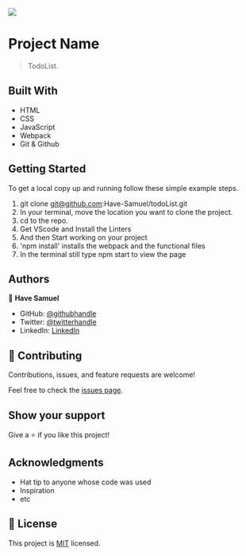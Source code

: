 ![](https://img.shields.io/badge/Microverse-blueviolet)

# Project Name

> TodoList.

## Built With

- HTML
- CSS
- JavaScript
- Webpack
- Git & Github

## Getting Started

To get a local copy up and running follow these simple example steps.

1. git clone git@github.com:Have-Samuel/todoList.git
2. In your terminal, move the location you want to clone the project.
3. cd to the repo.
4. Get VScode and Install the Linters
5. And then Start working on your project
6. 'npm install' installs the webpack and the functional files 
6. In the terminal still type npm start to view the page

## Authors

👤 **Have Samuel**

- GitHub: [@githubhandle](https://github.com/Have-Samuel)
- Twitter: [@twitterhandle](https://twitter.com/home)
- LinkedIn: [LinkedIn](https://www.linkedin.com/feed)

## 🤝 Contributing

Contributions, issues, and feature requests are welcome!

Feel free to check the [issues page](../../issues/).

## Show your support

Give a ⭐️ if you like this project!

## Acknowledgments

- Hat tip to anyone whose code was used
- Inspiration
- etc

## 📝 License

This project is [MIT](./MIT.md) licensed.
